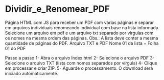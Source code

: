 # Dividir_e_Renomear_PDF
Página HTML com JS para receber um PDF com várias páginas e separar em arquivos individuais renomeando individual com base na lista informada.
Selecione um arquivo em pdf e um arquivo txt separado por virgulas com os nomes na mesma ordem das páginas.
Obs.: A lista deve conter a mesma quantidade de páginas do PDF.
Arquivo TXT e PDF
Nome 01 da lista = Folha 01 do PDF

Passo a passo
1- Abra o arquivo Index.html
2- Selecione o arquivo PDF
3- Selecione o arquivo TXT (lista com nomes separados por vírgula)
4- Clique em processar e criar ZIP.
5- Aguarde o processamento. O download será iniciado automaticamente.
